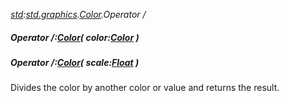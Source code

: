 _[std](../../modules/std/std-module.md):[std.graphics](../../modules/std/std-graphics.md).[Color](../../modules/std/std-graphics-color.md).Operator /_
##### Operator /:[Color](../../modules/std/std-graphics-color.md)( color:[Color](../../modules/std/std-graphics-color.md) )
##### Operator /:[Color](../../modules/std/std-graphics-color.md)( scale:[Float](../../modules/wonkey/wonkey-types-float.md) )
Divides the color by another color or value and returns the result.
